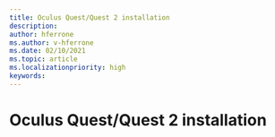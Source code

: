 ```yaml
---
title: Oculus Quest/Quest 2 installation
description: 
author: hferrone
ms.author: v-hferrone
ms.date: 02/10/2021
ms.topic: article
ms.localizationpriority: high
keywords: 
---
```


# Oculus Quest/Quest 2 installation

